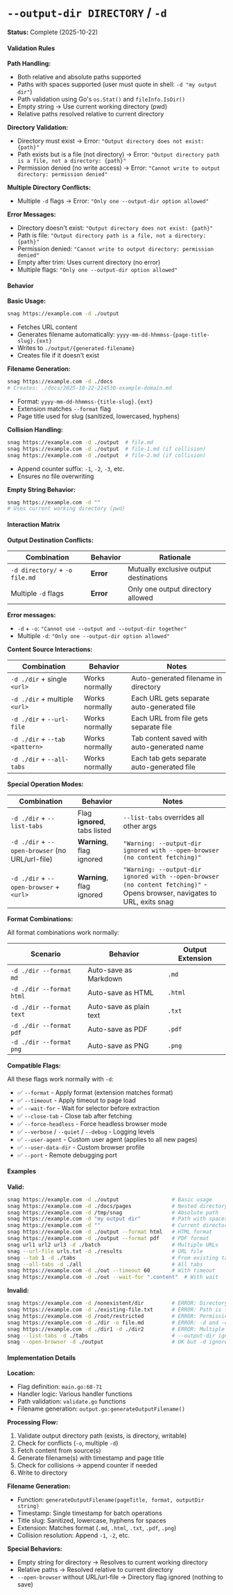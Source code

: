 # `--output-dir DIRECTORY` / `-d`

**Status:** Complete (2025-10-22)

#### Validation Rules

**Path Handling:**
- Both relative and absolute paths supported
- Paths with spaces supported (user must quote in shell: `-d "my output dir"`)
- Path validation using Go's `os.Stat()` and `fileInfo.IsDir()`
- Empty string → Use current working directory (pwd)
- Relative paths resolved relative to current directory

**Directory Validation:**
- Directory must exist → Error: `"Output directory does not exist: {path}"`
- Path exists but is a file (not directory) → Error: `"Output directory path is a file, not a directory: {path}"`
- Permission denied (no write access) → Error: `"Cannot write to output directory: permission denied"`

**Multiple Directory Conflicts:**
- Multiple `-d` flags → Error: `"Only one --output-dir option allowed"`

**Error Messages:**
- Directory doesn't exist: `"Output directory does not exist: {path}"`
- Path is file: `"Output directory path is a file, not a directory: {path}"`
- Permission denied: `"Cannot write to output directory: permission denied"`
- Empty after trim: Uses current directory (no error)
- Multiple flags: `"Only one --output-dir option allowed"`

#### Behavior

**Basic Usage:**
```bash
snag https://example.com -d ./output
```
- Fetches URL content
- Generates filename automatically: `yyyy-mm-dd-hhmmss-{page-title-slug}.{ext}`
- Writes to `./output/{generated-filename}`
- Creates file if it doesn't exist

**Filename Generation:**
```bash
snag https://example.com -d ./docs
# Creates: ./docs/2025-10-22-214530-example-domain.md
```
- Format: `yyyy-mm-dd-hhmmss-{title-slug}.{ext}`
- Extension matches `--format` flag
- Page title used for slug (sanitized, lowercased, hyphens)

**Collision Handling:**
```bash
snag https://example.com -d ./output  # file.md
snag https://example.com -d ./output  # file-1.md (if collision)
snag https://example.com -d ./output  # file-2.md (if collision)
```
- Append counter suffix: `-1`, `-2`, `-3`, etc.
- Ensures no file overwriting

**Empty String Behavior:**
```bash
snag https://example.com -d ""
# Uses current working directory (pwd)
```

#### Interaction Matrix

**Output Destination Conflicts:**

| Combination | Behavior | Rationale |
|-------------|----------|-----------|
| `-d directory/` + `-o file.md` | **Error** | Mutually exclusive output destinations |
| Multiple `-d` flags | **Error** | Only one output directory allowed |

**Error messages:**
- `-d` + `-o`: `"Cannot use --output and --output-dir together"`
- Multiple `-d`: `"Only one --output-dir option allowed"`

**Content Source Interactions:**

| Combination | Behavior | Notes |
|-------------|----------|-------|
| `-d ./dir` + single `<url>` | Works normally | Auto-generated filename in directory |
| `-d ./dir` + multiple `<url>` | Works normally | Each URL gets separate auto-generated file |
| `-d ./dir` + `--url-file` | Works normally | Each URL from file gets separate file |
| `-d ./dir` + `--tab <pattern>` | Works normally | Tab content saved with auto-generated name |
| `-d ./dir` + `--all-tabs` | Works normally | Each tab gets separate auto-generated file |

**Special Operation Modes:**

| Combination | Behavior | Notes |
|-------------|----------|-------|
| `-d ./dir` + `--list-tabs` | Flag **ignored**, tabs listed | `--list-tabs` overrides all other args |
| `-d ./dir` + `--open-browser` (no URL/url-file) | **Warning**, flag ignored | `"Warning: --output-dir ignored with --open-browser (no content fetching)"` |
| `-d ./dir` + `--open-browser` + `<url>` | **Warning**, flag ignored | `"Warning: --output-dir ignored with --open-browser (no content fetching)"` - Opens browser, navigates to URL, exits snag |

**Format Combinations:**

All format combinations work normally:

| Scenario | Behavior | Output Extension |
|----------|----------|------------------|
| `-d ./dir --format md` | Auto-save as Markdown | `.md` |
| `-d ./dir --format html` | Auto-save as HTML | `.html` |
| `-d ./dir --format text` | Auto-save as plain text | `.txt` |
| `-d ./dir --format pdf` | Auto-save as PDF | `.pdf` |
| `-d ./dir --format png` | Auto-save as PNG | `.png` |

**Compatible Flags:**

All these flags work normally with `-d`:

- ✅ `--format` - Apply format (extension matches format)
- ✅ `--timeout` - Apply timeout to page load
- ✅ `--wait-for` - Wait for selector before extraction
- ✅ `--close-tab` - Close tab after fetching
- ✅ `--force-headless` - Force headless browser mode
- ✅ `--verbose` / `--quiet` / `--debug` - Logging levels
- ✅ `--user-agent` - Custom user agent (applies to all new pages)
- ✅ `--user-data-dir` - Custom browser profile
- ✅ `--port` - Remote debugging port

#### Examples

**Valid:**
```bash
snag https://example.com -d ./output                 # Basic usage
snag https://example.com -d ./docs/pages             # Nested directory
snag https://example.com -d /tmp/snag                # Absolute path
snag https://example.com -d "my output dir"          # Path with spaces
snag https://example.com -d ""                       # Current directory
snag https://example.com -d ./output --format html   # HTML format
snag https://example.com -d ./output --format pdf    # PDF format
snag url1 url2 url3 -d ./batch                       # Multiple URLs
snag --url-file urls.txt -d ./results                # URL file
snag --tab 1 -d ./tabs                               # From existing tab
snag --all-tabs -d ./all                             # All tabs
snag https://example.com -d ./out --timeout 60       # With timeout
snag https://example.com -d ./out --wait-for ".content"  # With wait
```

**Invalid:**
```bash
snag https://example.com -d /nonexistent/dir         # ERROR: Directory doesn't exist
snag https://example.com -d ./existing-file.txt      # ERROR: Path is file, not directory
snag https://example.com -d /root/restricted         # ERROR: Permission denied
snag https://example.com -d ./dir -o file.md         # ERROR: -d and -o conflict
snag https://example.com -d ./dir1 -d ./dir2         # ERROR: Multiple -d flags
snag --list-tabs -d ./tabs                           # --output-dir ignored, lists tabs from existing browser
snag --open-browser -d ./output                      # OK but -d ignored (nothing to fetch)
```

#### Implementation Details

**Location:**
- Flag definition: `main.go:68-71`
- Handler logic: Various handler functions
- Path validation: `validate.go` functions
- Filename generation: `output.go:generateOutputFilename()`

**Processing Flow:**
1. Validate output directory path (exists, is directory, writable)
2. Check for conflicts (`-o`, multiple `-d`)
3. Fetch content from source(s)
4. Generate filename(s) with timestamp and page title
5. Check for collisions → append counter if needed
6. Write to directory

**Filename Generation:**
- Function: `generateOutputFilename(pageTitle, format, outputDir string)`
- Timestamp: Single timestamp for batch operations
- Title slug: Sanitized, lowercase, hyphens for spaces
- Extension: Matches format (`.md`, `.html`, `.txt`, `.pdf`, `.png`)
- Collision resolution: Append `-1`, `-2`, etc.

**Special Behaviors:**
- Empty string for directory → Resolves to current working directory
- Relative paths → Resolved relative to current directory
- `--open-browser` without URL/url-file → Directory flag ignored (nothing to save)
